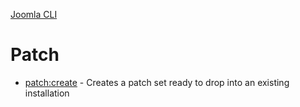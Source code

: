 [Joomla CLI](../index.md)
# Patch

- [patch:create](create.md) - Creates a patch set ready to drop into an existing installation
